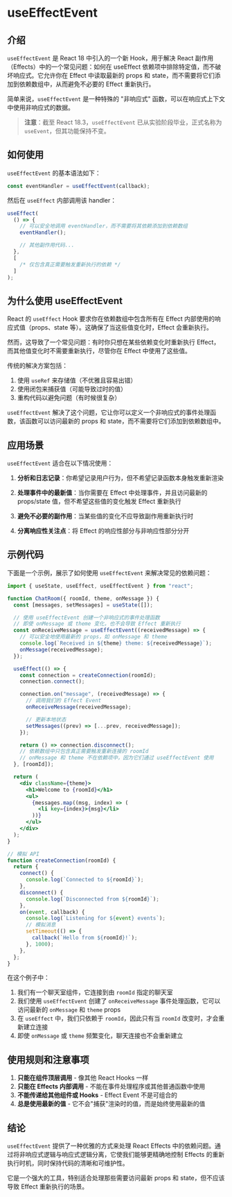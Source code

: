 # useEffectEvent

## 介绍

`useEffectEvent` 是 React 18 中引入的一个新 Hook，用于解决 React 副作用（Effects）中的一个常见问题：如何在 useEffect 依赖项中排除特定值，而不破坏响应式。它允许你在 Effect 中读取最新的 props 和 state，而不需要将它们添加到依赖数组中，从而避免不必要的 Effect 重新执行。

简单来说，`useEffectEvent` 是一种特殊的 "非响应式" 函数，可以在响应式上下文中使用非响应式的数据。

> **注意**：截至 React 18.3，`useEffectEvent` 已从实验阶段毕业，正式名称为 `useEvent`，但其功能保持不变。

## 如何使用

`useEffectEvent` 的基本语法如下：

```javascript
const eventHandler = useEffectEvent(callback);
```

然后在 `useEffect` 内部调用该 handler：

```javascript
useEffect(
  () => {
    // 可以安全地调用 eventHandler，而不需要将其依赖添加到依赖数组
    eventHandler();

    // 其他副作用代码...
  },
  [
    /* 仅包含真正需要触发重新执行的依赖 */
  ]
);
```

## 为什么使用 useEffectEvent

React 的 `useEffect` Hook 要求你在依赖数组中包含所有在 Effect 内部使用的响应式值（props、state 等）。这确保了当这些值变化时，Effect 会重新执行。

然而，这导致了一个常见问题：有时你只想在某些依赖变化时重新执行 Effect，而其他值变化时不需要重新执行，尽管你在 Effect 中使用了这些值。

传统的解决方案包括：

1. 使用 `useRef` 来存储值（不优雅且容易出错）
2. 使用闭包来捕获值（可能导致过时的值）
3. 重构代码以避免问题（有时候很复杂）

`useEffectEvent` 解决了这个问题，它让你可以定义一个非响应式的事件处理函数，该函数可以访问最新的 props 和 state，而不需要将它们添加到依赖数组中。

## 应用场景

`useEffectEvent` 适合在以下情况使用：

1. **分析和日志记录**：你希望记录用户行为，但不希望记录函数本身触发重新渲染
2. **处理事件中的最新值**：当你需要在 Effect 中处理事件，并且访问最新的 props/state 值，但不希望这些值的变化触发 Effect 重新执行

3. **避免不必要的副作用**：当某些值的变化不应导致副作用重新执行时

4. **分离响应性关注点**：将 Effect 的响应性部分与非响应性部分分开

## 示例代码

下面是一个示例，展示了如何使用 `useEffectEvent` 来解决常见的依赖问题：

```jsx
import { useState, useEffect, useEffectEvent } from "react";

function ChatRoom({ roomId, theme, onMessage }) {
  const [messages, setMessages] = useState([]);

  // 使用 useEffectEvent 创建一个非响应式的事件处理函数
  // 即使 onMessage 或 theme 变化，也不会导致 Effect 重新执行
  const onReceiveMessage = useEffectEvent((receivedMessage) => {
    // 可以安全地使用最新的 props，如 onMessage 和 theme
    console.log(`Received in ${theme} theme: ${receivedMessage}`);
    onMessage(receivedMessage);
  });

  useEffect(() => {
    const connection = createConnection(roomId);
    connection.connect();

    connection.on("message", (receivedMessage) => {
      // 调用我们的 Effect Event
      onReceiveMessage(receivedMessage);

      // 更新本地状态
      setMessages((prev) => [...prev, receivedMessage]);
    });

    return () => connection.disconnect();
    // 依赖数组中只包含真正需要触发重新连接的 roomId
    // onMessage 和 theme 不在依赖项中，因为它们通过 useEffectEvent 使用
  }, [roomId]);

  return (
    <div className={theme}>
      <h1>Welcome to {roomId}</h1>
      <ul>
        {messages.map((msg, index) => (
          <li key={index}>{msg}</li>
        ))}
      </ul>
    </div>
  );
}

// 模拟 API
function createConnection(roomId) {
  return {
    connect() {
      console.log(`Connected to ${roomId}`);
    },
    disconnect() {
      console.log(`Disconnected from ${roomId}`);
    },
    on(event, callback) {
      console.log(`Listening for ${event} events`);
      // 模拟消息
      setTimeout(() => {
        callback(`Hello from ${roomId}!`);
      }, 1000);
    },
  };
}
```

在这个例子中：

1. 我们有一个聊天室组件，它连接到由 `roomId` 指定的聊天室
2. 我们使用 `useEffectEvent` 创建了 `onReceiveMessage` 事件处理函数，它可以访问最新的 `onMessage` 和 `theme` props
3. 在 `useEffect` 中，我们只依赖于 `roomId`，因此只有当 `roomId` 改变时，才会重新建立连接
4. 即使 `onMessage` 或 `theme` 频繁变化，聊天连接也不会重新建立

## 使用规则和注意事项

1. **只能在组件顶层调用** - 像其他 React Hooks 一样
2. **只能在 Effects 内部调用** - 不能在事件处理程序或其他普通函数中使用
3. **不能传递给其他组件或 Hooks** - Effect Event 不是可组合的
4. **总是使用最新的值** - 它不会"捕获"渲染时的值，而是始终使用最新的值

## 结论

`useEffectEvent` 提供了一种优雅的方式来处理 React Effects 中的依赖问题。通过将非响应式逻辑与响应式逻辑分离，它使我们能够更精确地控制 Effects 的重新执行时机，同时保持代码的清晰和可维护性。

它是一个强大的工具，特别适合处理那些需要访问最新 props 和 state，但不应该导致 Effect 重新执行的场景。
